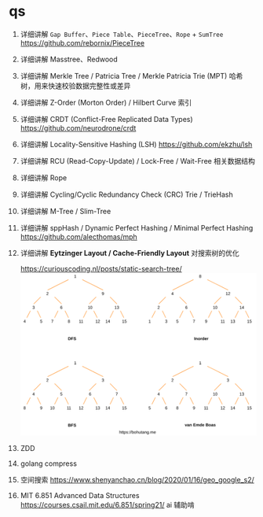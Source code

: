 # qs

1. 详细讲解 `Gap Buffer`、`Piece Table`、`PieceTree`、`Rope` + `SumTree`
   https://github.com/rebornix/PieceTree
2. 详细讲解 Masstree、Redwood
3. 详细讲解 Merkle Tree / Patricia Tree / Merkle Patricia Trie (MPT)
   哈希树，用来快速校验数据完整性或差异
4. 详细讲解 Z-Order (Morton Order) / Hilbert Curve 索引
5. 详细讲解 CRDT (Conflict-Free Replicated Data Types)
   https://github.com/neurodrone/crdt
6. 详细讲解 Locality-Sensitive Hashing (LSH)
   https://github.com/ekzhu/lsh

7. 详细讲解 RCU (Read-Copy-Update) / Lock-Free / Wait-Free 相关数据结构
8. 详细讲解 Rope
9. 详细讲解 Cycling/Cyclic Redundancy Check (CRC) Trie / TrieHash
10. 详细讲解 M-Tree / Slim-Tree
11. 详细讲解 sppHash / Dynamic Perfect Hashing / Minimal Perfect Hashing
    https://github.com/alecthomas/mph
12. 详细讲解 **Eytzinger Layout / Cache-Friendly Layout** 对搜索树的优化

    https://curiouscoding.nl/posts/static-search-tree/
    ![alt text](image.png)

13. ZDD
14. golang compress
15. 空间搜索
    https://www.shenyanchao.cn/blog/2020/01/16/geo_google_s2/
16. MIT 6.851 Advanced Data Structures
    https://courses.csail.mit.edu/6.851/spring21/
    ai 辅助啃
